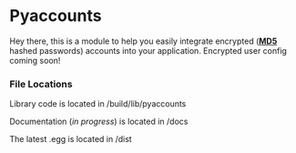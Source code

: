 # Pyaccounts
Hey there, this is a module to help you easily integrate encrypted ([**MD5**](https://en.wikipedia.org/wiki/MD5) hashed passwords) accounts into your application.
Encrypted user config coming soon!

### File Locations
Library code is located in /build/lib/pyaccounts

Documentation (*in progress*) is located in /docs

The latest .egg is located in /dist
